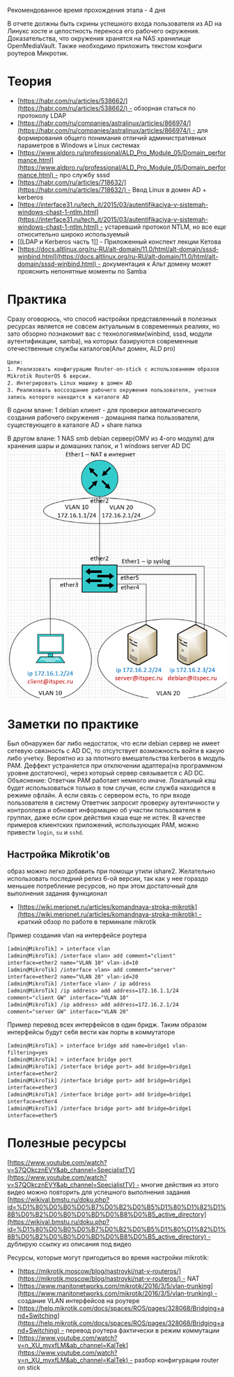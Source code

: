 Рекомендованное время прохождения этапа - 4 дня

В отчете должны быть скрины успешного входа пользователя из AD на Линукс хосте и целостность переноса его рабочего окружения. Доказательства, что окружения хранятся на NAS хранилище OpenMediaVault. Также необходимо приложить текстом конфиги роутеров Микротик.

# Теория
- [https://habr.com/ru/articles/538662/](https://habr.com/ru/articles/538662/) - обзорная статься по протоколу LDAP
- [https://habr.com/ru/companies/astralinux/articles/866974/](https://habr.com/ru/companies/astralinux/articles/866974/) - для формирования общего понимания отличий административных параметров в Windows и Linux системах
- [https://www.aldpro.ru/professional/ALD_Pro_Module_05/Domain_performance.html](https://www.aldpro.ru/professional/ALD_Pro_Module_05/Domain_performance.html) - про службу sssd
- [https://habr.com/ru/articles/718632/](https://habr.com/ru/articles/718632/) - Ввод Linux в домен AD + kerberos
- [https://interface31.ru/tech_it/2015/03/autentifikaciya-v-sistemah-windows-chast-1-ntlm.html](https://interface31.ru/tech_it/2015/03/autentifikaciya-v-sistemah-windows-chast-1-ntlm.html) - устаревший протокол NTLM, но все еще относительно широко используемый
- [[LDAP и Kerberos часть 1]] - Приложенный конспект лекции Кетова
- [https://docs.altlinux.org/ru-RU/alt-domain/11.0/html/alt-domain/sssd-winbind.html](https://docs.altlinux.org/ru-RU/alt-domain/11.0/html/alt-domain/sssd-winbind.html) - документация к Альт домену может прояснить непонятные моменты по Samba

# Практика
Сразу оговорюсь, что способ настройки представленный в полезных ресурсах является не совсем актуальным в современных реалиях, но зато обзорно познакомит вас с технологиями(winbind, sssd, модули аутентификации, samba), на которых базируются современные отечественные службы каталогов(Альт домен, ALD pro)

```
Цели:
1. Реализовать конфигурацию Router-on-stick с использованием образов Mikrotik RouterOS 6 версии.
2. Интегрировать Linux машину в домен AD
3. Реализовать воссоздание рабочего окружения пользователя, учетная запись которого находится в каталоге AD
```

В одном влане: 1 debian клиент - для проверки автоматического создания рабочего окружения - домашняя папка пользователя, существующего в каталоге AD + share папка

В другом влане: 1 NAS smb debian сервер(OMV из 4-ого модуля) для хранения шары и домашних папок, и 1 windows server AD DC
![|366x414](https://github.com/IlushaKAI/it-spec-protech/raw/main/%D0%91%D0%B0%D0%B7%D0%BE%D0%B2%D0%BE%D0%B5/5%20LDAP/%D0%98%D0%BD%D1%82%D0%B5%D0%B3%D1%80%D0%B0%D1%86%D0%B8%D1%8F%20Linux%20%D0%B2%20%D0%B4%D0%BE%D0%BC%D0%B5%D0%BD%20%D0%B7%D0%B0%D0%BC%D0%B5%D1%82%D0%BA%D0%B8-01.08.2025-12_08.png)

# Заметки по практике
Был обнаружен баг либо недостаток, что если debian сервер не имеет сетевую связность с AD DC, то отсутствует возможность войти в какую либо учетку. Вероятно из за плотного вмешательства kerberos в модуль PAM. Деффект устраняется при отключении адаптера(на программном уровне достаточно), через который сервер связывается с AD DC. Объяснение: Ответчик PAM работает немного иначе. Локальный кэш будет использоваться только в том случае, если служба находится в режиме офлайн. А если связь с сервером есть, то при входе пользователя в систему Ответчик запросит проверку аутентичности у контроллера и обновит информацию об участии пользователя в группах, даже если срок действия кэша еще не истек. В качестве примеров клиентских приложений, использующих PAM, можно привести `login`, `su` и `sshd`.

## Настройка Mikrotik'ов
образ можно легко добавить при помощи утили ishare2. Желательно использовать последний релиз 6-ой версии, так как у нее гораздо меньшее потребление ресурсов, но при этом достаточный для выполнения задания функционал

- [https://wiki.merionet.ru/articles/komandnaya-stroka-mikrotik](https://wiki.merionet.ru/articles/komandnaya-stroka-mikrotik) - краткий обзор по работе в терминале mikrotik

Пример создания vlan на интерфейсе роутера

```shell
[admin@MikroTik] > interface vlan
[admin@MikroTik] /interface vlan> add comment="client" interface=ether2 name="VLAN 10" vlan-id=10
[admin@MikroTik] /interface vlan> add comment="server" interface=ether2 name="VLAN 20" vlan-id=20
[admin@MikroTik] /interface vlan> / ip address
[admin@MikroTik] /ip address> add address=172.16.1.1/24 comment="client GW" interface="VLAN 10"
[admin@MikroTik] /ip address> add address=172.16.2.1/24 comment="server GW" interface="VLAN 20"
```

Пример перевод всех интерфейсов в один бридж. Таким образом интерфейсы будут себя вести как порты в коммутаторе

```shell
[admin@MikroTik] > interface bridge add name=bridge1 vlan-filtering=yes
[admin@MikroTik] > interface bridge port
[admin@MikroTik] /interface bridge port> add bridge=bridge1 interface=ether2
[admin@MikroTik] /interface bridge port> add bridge=bridge1 interface=ether3
[admin@MikroTik] /interface bridge port> add bridge=bridge1 interface=ether4
[admin@MikroTik] /interface bridge port> add bridge=bridge1 interface=ether5
```

# Полезные ресурсы
[https://www.youtube.com/watch?v=S7QOkcznEVY&ab_channel=SpecialistTV](https://www.youtube.com/watch?v=S7QOkcznEVY&ab_channel=SpecialistTV) - многие действия из этого видео можно повторить для успешного выполнения задания
[https://wikival.bmstu.ru/doku.php?id=%D1%80%D0%B0%D0%B7%D0%B2%D0%B5%D1%80%D1%82%D1%8B%D0%B2%D0%B0%D0%BD%D0%B8%D0%B5_active_directory](https://wikival.bmstu.ru/doku.php?id=%D1%80%D0%B0%D0%B7%D0%B2%D0%B5%D1%80%D1%82%D1%8B%D0%B2%D0%B0%D0%BD%D0%B8%D0%B5_active_directory) - дублирую ссылку из описания под видео

Ресурсы, которые могут пригодиться во время настройки mikrotik:
- [https://mikrotik.moscow/blog/nastroyki/nat-v-routeros/](https://mikrotik.moscow/blog/nastroyki/nat-v-routeros/) - NAT
- [https://www.manitonetworks.com/mikrotik/2016/3/5/vlan-trunking](https://www.manitonetworks.com/mikrotik/2016/3/5/vlan-trunking) - создание VLAN интерфейсов на роутере
- [https://help.mikrotik.com/docs/spaces/ROS/pages/328068/Bridging+and+Switching](https://help.mikrotik.com/docs/spaces/ROS/pages/328068/Bridging+and+Switching) - перевод роутера фактически в режим коммутации
- [https://www.youtube.com/watch?v=n_XU_mvxfLM&ab_channel=KalTek](https://www.youtube.com/watch?v=n_XU_mvxfLM&ab_channel=KalTek) - разбор конфигурации router on stick